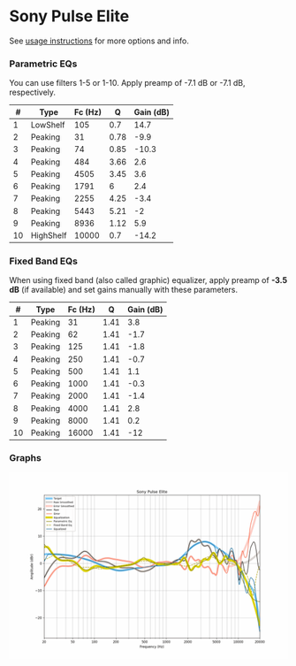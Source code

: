 # Sony Pulse Elite
See [usage instructions](https://github.com/jaakkopasanen/AutoEq#usage) for more options and info.

### Parametric EQs
You can use filters 1-5 or 1-10. Apply preamp of -7.1 dB or -7.1 dB, respectively.

|   # | Type      |   Fc (Hz) |    Q |   Gain (dB) |
|-----|-----------|-----------|------|-------------|
|   1 | LowShelf  |       105 | 0.7  |        14.7 |
|   2 | Peaking   |        31 | 0.78 |        -9.9 |
|   3 | Peaking   |        74 | 0.85 |       -10.3 |
|   4 | Peaking   |       484 | 3.66 |         2.6 |
|   5 | Peaking   |      4505 | 3.45 |         3.6 |
|   6 | Peaking   |      1791 | 6    |         2.4 |
|   7 | Peaking   |      2255 | 4.25 |        -3.4 |
|   8 | Peaking   |      5443 | 5.21 |        -2   |
|   9 | Peaking   |      8936 | 1.12 |         5.9 |
|  10 | HighShelf |     10000 | 0.7  |       -14.2 |

### Fixed Band EQs
When using fixed band (also called graphic) equalizer, apply preamp of **-3.5 dB** (if available) and set gains manually with these parameters.

|   # | Type    |   Fc (Hz) |    Q |   Gain (dB) |
|-----|---------|-----------|------|-------------|
|   1 | Peaking |        31 | 1.41 |         3.8 |
|   2 | Peaking |        62 | 1.41 |        -1.7 |
|   3 | Peaking |       125 | 1.41 |        -1.8 |
|   4 | Peaking |       250 | 1.41 |        -0.7 |
|   5 | Peaking |       500 | 1.41 |         1.1 |
|   6 | Peaking |      1000 | 1.41 |        -0.3 |
|   7 | Peaking |      2000 | 1.41 |        -1.4 |
|   8 | Peaking |      4000 | 1.41 |         2.8 |
|   9 | Peaking |      8000 | 1.41 |         0.2 |
|  10 | Peaking |     16000 | 1.41 |       -12   |

### Graphs
![](./Sony%20Pulse%20Elite.png)
